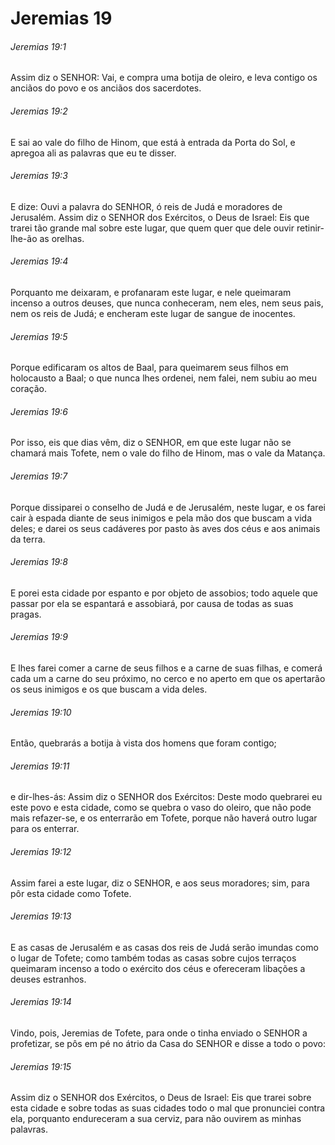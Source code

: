 # Jeremias 19

###### Jeremias 19:1

Assim diz o SENHOR: Vai, e compra uma botija de oleiro, e leva contigo os anciãos do povo e os anciãos dos sacerdotes.

###### Jeremias 19:2

E sai ao vale do filho de Hinom, que está à entrada da Porta do Sol, e apregoa ali as palavras que eu te disser.

###### Jeremias 19:3

E dize: Ouvi a palavra do SENHOR, ó reis de Judá e moradores de Jerusalém. Assim diz o SENHOR dos Exércitos, o Deus de Israel: Eis que trarei tão grande mal sobre este lugar, que quem quer que dele ouvir retinir-lhe-ão as orelhas.

###### Jeremias 19:4

Porquanto me deixaram, e profanaram este lugar, e nele queimaram incenso a outros deuses, que nunca conheceram, nem eles, nem seus pais, nem os reis de Judá; e encheram este lugar de sangue de inocentes.

###### Jeremias 19:5

Porque edificaram os altos de Baal, para queimarem seus filhos em holocausto a Baal; o que nunca lhes ordenei, nem falei, nem subiu ao meu coração.

###### Jeremias 19:6

Por isso, eis que dias vêm, diz o SENHOR, em que este lugar não se chamará mais Tofete, nem o vale do filho de Hinom, mas o vale da Matança.

###### Jeremias 19:7

Porque dissiparei o conselho de Judá e de Jerusalém, neste lugar, e os farei cair à espada diante de seus inimigos e pela mão dos que buscam a vida deles; e darei os seus cadáveres por pasto às aves dos céus e aos animais da terra.

###### Jeremias 19:8

E porei esta cidade por espanto e por objeto de assobios; todo aquele que passar por ela se espantará e assobiará, por causa de todas as suas pragas.

###### Jeremias 19:9

E lhes farei comer a carne de seus filhos e a carne de suas filhas, e comerá cada um a carne do seu próximo, no cerco e no aperto em que os apertarão os seus inimigos e os que buscam a vida deles.

###### Jeremias 19:10

Então, quebrarás a botija à vista dos homens que foram contigo;

###### Jeremias 19:11

e dir-lhes-ás: Assim diz o SENHOR dos Exércitos: Deste modo quebrarei eu este povo e esta cidade, como se quebra o vaso do oleiro, que não pode mais refazer-se, e os enterrarão em Tofete, porque não haverá outro lugar para os enterrar.

###### Jeremias 19:12

Assim farei a este lugar, diz o SENHOR, e aos seus moradores; sim, para pôr esta cidade como Tofete.

###### Jeremias 19:13

E as casas de Jerusalém e as casas dos reis de Judá serão imundas como o lugar de Tofete; como também todas as casas sobre cujos terraços queimaram incenso a todo o exército dos céus e ofereceram libações a deuses estranhos.

###### Jeremias 19:14

Vindo, pois, Jeremias de Tofete, para onde o tinha enviado o SENHOR a profetizar, se pôs em pé no átrio da Casa do SENHOR e disse a todo o povo:

###### Jeremias 19:15

Assim diz o SENHOR dos Exércitos, o Deus de Israel: Eis que trarei sobre esta cidade e sobre todas as suas cidades todo o mal que pronunciei contra ela, porquanto endureceram a sua cerviz, para não ouvirem as minhas palavras.

